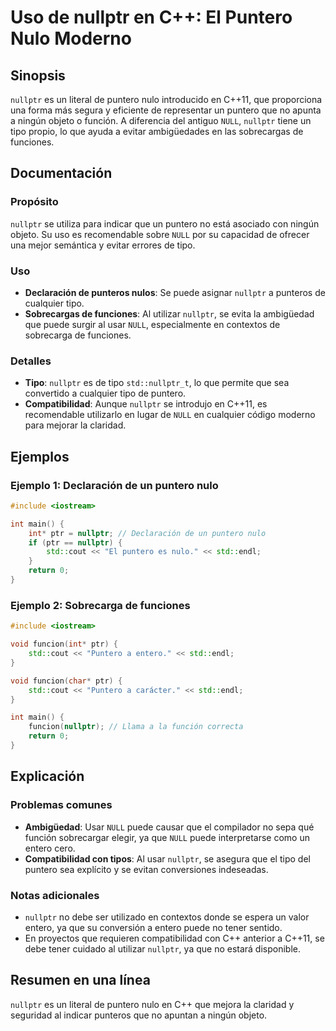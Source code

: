 <!--
Meta Description: # Uso de nullptr en C++: El Puntero Nulo Moderno ## Sinopsis `nullptr` es un literal de puntero nulo introducido en C++11, que proporciona una forma m...
Meta Keywords: nullptr, que, puntero, tipo, std
-->

# Uso de nullptr en C++: El Puntero Nulo Moderno

## Sinopsis
`nullptr` es un literal de puntero nulo introducido en C++11, que proporciona una forma más segura y eficiente de representar un puntero que no apunta a ningún objeto o función. A diferencia del antiguo `NULL`, `nullptr` tiene un tipo propio, lo que ayuda a evitar ambigüedades en las sobrecargas de funciones.

## Documentación
### Propósito
`nullptr` se utiliza para indicar que un puntero no está asociado con ningún objeto. Su uso es recomendable sobre `NULL` por su capacidad de ofrecer una mejor semántica y evitar errores de tipo.

### Uso
- **Declaración de punteros nulos**: Se puede asignar `nullptr` a punteros de cualquier tipo.
- **Sobrecargas de funciones**: Al utilizar `nullptr`, se evita la ambigüedad que puede surgir al usar `NULL`, especialmente en contextos de sobrecarga de funciones.

### Detalles
- **Tipo**: `nullptr` es de tipo `std::nullptr_t`, lo que permite que sea convertido a cualquier tipo de puntero.
- **Compatibilidad**: Aunque `nullptr` se introdujo en C++11, es recomendable utilizarlo en lugar de `NULL` en cualquier código moderno para mejorar la claridad.

## Ejemplos

### Ejemplo 1: Declaración de un puntero nulo
```cpp
#include <iostream>

int main() {
    int* ptr = nullptr; // Declaración de un puntero nulo
    if (ptr == nullptr) {
        std::cout << "El puntero es nulo." << std::endl;
    }
    return 0;
}
```

### Ejemplo 2: Sobrecarga de funciones
```cpp
#include <iostream>

void funcion(int* ptr) {
    std::cout << "Puntero a entero." << std::endl;
}

void funcion(char* ptr) {
    std::cout << "Puntero a carácter." << std::endl;
}

int main() {
    funcion(nullptr); // Llama a la función correcta
    return 0;
}
```

## Explicación
### Problemas comunes
- **Ambigüedad**: Usar `NULL` puede causar que el compilador no sepa qué función sobrecargar elegir, ya que `NULL` puede interpretarse como un entero cero.
- **Compatibilidad con tipos**: Al usar `nullptr`, se asegura que el tipo del puntero sea explícito y se evitan conversiones indeseadas.

### Notas adicionales
- `nullptr` no debe ser utilizado en contextos donde se espera un valor entero, ya que su conversión a entero puede no tener sentido.
- En proyectos que requieren compatibilidad con C++ anterior a C++11, se debe tener cuidado al utilizar `nullptr`, ya que no estará disponible.

## Resumen en una línea
`nullptr` es un literal de puntero nulo en C++ que mejora la claridad y seguridad al indicar punteros que no apuntan a ningún objeto.